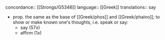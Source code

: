 concordance:: [[Strongs/G5346]] 
language:: [[Greek]] 
translations:: say

- prop. the same as the base of [[Greek/phos]] and [[Greek/phaino]]; to show or make known one's thoughts, i.e. speak or say:
	- say (57x)
	- affirm (1x)